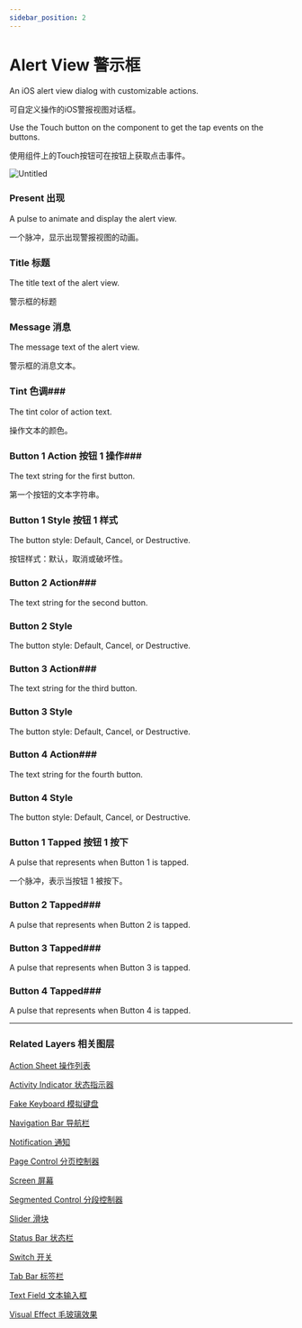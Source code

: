 ```yaml
---
sidebar_position: 2
---
```


# Alert View 警示框

An iOS alert view dialog with customizable actions.

可自定义操作的iOS警报视图对话框。

Use the Touch button on the component to get the tap events on the buttons.

使用组件上的Touch按钮可在按钮上获取点击事件。

![Untitled](https://s3.us-west-2.amazonaws.com/secure.notion-static.com/2beff53c-ca06-43f4-9150-a30cb78ae638/Untitled.png?X-Amz-Algorithm=AWS4-HMAC-SHA256&X-Amz-Content-Sha256=UNSIGNED-PAYLOAD&X-Amz-Credential=AKIAT73L2G45EIPT3X45%2F20220602%2Fus-west-2%2Fs3%2Faws4_request&X-Amz-Date=20220602T190545Z&X-Amz-Expires=86400&X-Amz-Signature=ee84a85101f2634abdfdb24712c4ff918f80d921182ddb2e9ffa1a29b8c26479&X-Amz-SignedHeaders=host&response-content-disposition=filename%20%3D%22Untitled.png%22&x-id=GetObject)

### Present 出现

A pulse to animate and display the alert view.

一个脉冲，显示出现警报视图的动画。

### Title 标题 

The title text of the alert view.

警示框的标题

### Message 消息

The message text of the alert view.

警示框的消息文本。

### Tint 色调### 

The tint color of action text.

操作文本的颜色。

### Button 1 Action 按钮 1 操作### 

The text string for the first button.

第一个按钮的文本字符串。

### Button 1 Style 按钮 1 样式

The button style: Default, Cancel, or Destructive.

按钮样式：默认，取消或破坏性。

### Button 2 Action### 

The text string for the second button.

### Button 2 Style

The button style: Default, Cancel, or Destructive.

### Button 3 Action### 

The text string for the third button.

### Button 3 Style

The button style: Default, Cancel, or Destructive.

### Button 4 Action### 

The text string for the fourth button.

### Button 4 Style

The button style: Default, Cancel, or Destructive.

### Button 1 Tapped 按钮 1 按下

A pulse that represents when Button 1 is tapped.

一个脉冲，表示当按钮 1 被按下。

### Button 2 Tapped### 

A pulse that represents when Button 2 is tapped.

### Button 3 Tapped### 

A pulse that represents when Button 3 is tapped.

### Button 4 Tapped### 

A pulse that represents when Button 4 is tapped.

------

### Related Layers 相关图层

[Action Sheet 操作列表](./Action%20Sheet.md)

[Activity Indicator 状态指示器](./Activity%20Indicator.md)

[Fake Keyboard 模拟键盘](./Fake%20Keyboard.md)

[Navigation Bar 导航栏](./Navigation%20Bar.md)

[Notification 通知](./Notification.md)

[Page Control 分页控制器](./Page%20Control.md)

[Screen 屏幕](./Screen.md)

[Segmented Control 分段控制器](./Segmented%20Control.md)

[Slider 滑块](./Slider.md)

[Status Bar 状态栏](./Status%20bar.md)

[Switch 开关](./Switch.md)

[Tab Bar 标签栏](./Tab%20Bar.md)

[Text Field 文本输入框](./Text%20Field.md)

[Visual Effect 毛玻璃效果](./Visual%20Effect.md)
